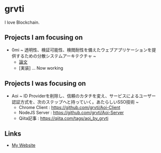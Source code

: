 # grvti
I love Blockchain.

## Projects I am focusing on
- 0mi ~ 透明性、検証可能性、検閲耐性を備えたウェブアプリケーションを提供するための分散システムアーキテクチャ ~
  - [論文](https://github.com/grvti/0mi_pub)
  - [実装] ... Now working

## Projects I was focusing on
- Aoi ~ ID Providerを削除し、信頼のカタチを変え、サービスによるユーザー認証方式を、次のステップへと持っていく。あたらしいSSO技術 ~
  - Chrome Client : https://github.com/grvti/Aoi-Client 
  - NodeJS Server : https://github.com/grvti/Aoi-Server
  - Qiita記事 : https://qiita.com/tags/aoi_by_grvti
## Links
-  [My Website](http://grvti.sakura.ne.jp)
